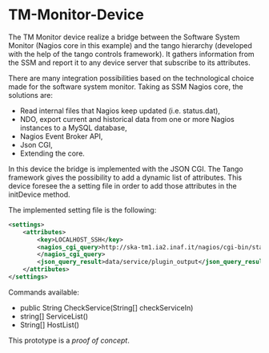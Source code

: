 # TM-Monitor-Device
The TM Monitor device realize a bridge between the Software System Monitor (Nagios core in this example) and the tango hierarchy (developed with the help of the tango controls framework). It gathers information from the SSM and report it to any device server that subscribe to its attributes.

There are many integration possibilities based on the technological choice made for the software system monitor. Taking as SSM Nagios core, the solutions are:
* Read internal files that Nagios keep updated (i.e. status.dat),
* NDO, export current and historical data from one or more Nagios instances to a MySQL database,
* Nagios Event Broker API,
* Json CGI,
* Extending the core.

In this device the bridge is implemented with the JSON CGI. The Tango framework gives the possibility to add a dynamic list of attributes. This device foresee the a setting file in order to add those attributes in the initDevice method. 

The implemented setting file is the following:
```xml
<settings>
	<attributes>
		<key>LOCALHOST_SSH</key>
		<nagios_cgi_query>http://ska-tm1.ia2.inaf.it/nagios/cgi-bin/statusjson.cgi?query=service&amp;hostname=localhost&amp;servicedescription=SSH
		</nagios_cgi_query>
		<json_query_result>data/service/plugin_output</json_query_result>
	</attributes>
</settings>
```

Commands available:
* public String CheckService(String[] checkServiceIn)
* string[] ServiceList() 
* String[] HostList()

This prototype is a *proof of concept*. 